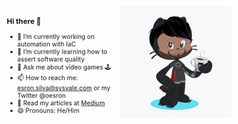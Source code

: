 <img src="https://github.com/esron/esron/blob/master/myOctocat.png" align="right" width="250" height="250" alt="My Octocat"/>

### Hi there 👋

- 🔭 I’m currently working on automation with IaC
- 🌱 I’m currently learning how to assert software quality
- 💬 Ask me about vídeo games :joystick:
- 📫 How to reach me: esron.silva@sysvale.com or my Twitter @oesron
- :scroll: Read my articles at [Medium](https://esron-dtamar.medium.com/)
- 😄 Pronouns: He/Him
